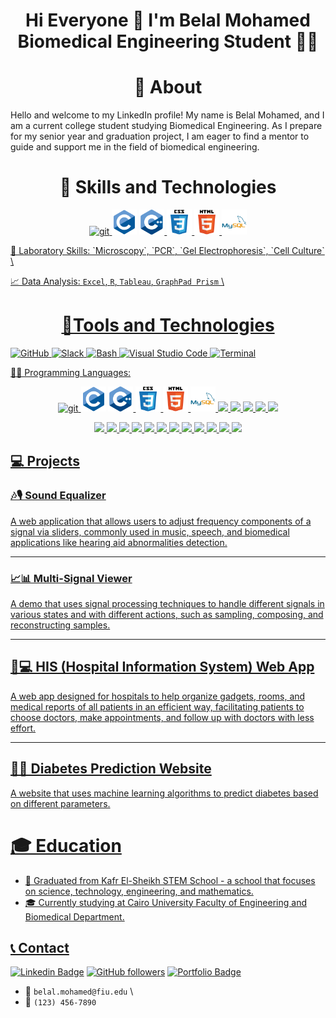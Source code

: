 <h1 align="center">Hi Everyone 👋 I'm Belal Mohamed <br> Biomedical Engineering Student 👨‍🔬 </h1>

<h1 align="center"> 🌠 About </h1>
Hello and welcome to my LinkedIn profile! My name is Belal Mohamed, and I am a current college student studying Biomedical Engineering. As I prepare for my senior year and graduation project, I am eager to find a mentor to guide and support me in the field of biomedical engineering.

<h1 align="center"> 🔬 Skills and Technologies  </h1> 
<p align="center">
<a href="https://git-scm.com/" target="_blank" rel="noreferrer"> <img src="https://www.vectorlogo.zone/logos/git-scm/git-scm-icon.svg" alt="git" width="40" height="40"/> </a>
<img src="https://raw.githubusercontent.com/devicons/devicon/master/icons/c/c-original.svg" alt="c" width="40" height="40"/> </a> <a href="https://www.w3schools.com/cpp/" target="_blank" rel="noreferrer">
<img src="https://raw.githubusercontent.com/devicons/devicon/master/icons/cplusplus/cplusplus-original.svg" alt="cplusplus" width="40" height="40"/> </a> <a href="https://www.w3schools.com/css/" target="_blank" rel="noreferrer"> 
<img src="https://raw.githubusercontent.com/devicons/devicon/master/icons/css3/css3-original-wordmark.svg" alt="css3" width="40" height="40"/> </a> <a href="https://www.w3.org/html/" target="_blank" rel="noreferrer"> 
<img src="https://raw.githubusercontent.com/devicons/devicon/master/icons/html5/html5-original-wordmark.svg" alt="html5" width="40" height="40"/> </a> <a href="https://www.mysql.com/" target="_blank" rel="noreferrer"> 
<img src="https://raw.githubusercontent.com/devicons/devicon/master/icons/mysql/mysql-original-wordmark.svg" alt="mysql" width="40" height="40"/> </a> <a href="https://opencv.org/" target="_blank" rel="noreferrer">


  </p>
🧪 Laboratory Skills: `Microscopy`, `PCR`, `Gel Electrophoresis`, `Cell Culture` \

📈 Data Analysis: `Excel`, `R`, `Tableau`, `GraphPad Prism` \

<h1 align="center"> 🔧Tools and Technologies  </h1> 

![GitHub](https://img.shields.io/badge/-GitHub-181717?style=flat-square&logo=github)
![Slack](https://img.shields.io/badge/-Slack-4A154B?style=flat-square&logo=slack)
![Bash](https://img.shields.io/badge/-Bash-4EAA25?style=flat-square&logo=gnu-bash&logoColor=white)
![Visual Studio Code](https://img.shields.io/badge/-Visual%20Studio%20Code-007ACC?style=flat-square&logo=visual-studio-code&logoColor=white)
![Terminal](https://img.shields.io/badge/-Terminal-4D4D4D?style=flat-square&logo=windows-terminal)

👨‍💻 Programming Languages:<p align="center">
  <a href="https://git-scm.com/" target="_blank" rel="noreferrer"> <img src="https://www.vectorlogo.zone/logos/git-scm/git-scm-icon.svg" alt="git" width="40" height="40"/> </a>
<img src="https://raw.githubusercontent.com/devicons/devicon/master/icons/c/c-original.svg" alt="c" width="40" height="40"/> </a> <a href="https://www.w3schools.com/cpp/" target="_blank" rel="noreferrer">
<img src="https://raw.githubusercontent.com/devicons/devicon/master/icons/cplusplus/cplusplus-original.svg" alt="cplusplus" width="40" height="40"/> </a> <a href="https://www.w3schools.com/css/" target="_blank" rel="noreferrer"> 
<img src="https://raw.githubusercontent.com/devicons/devicon/master/icons/css3/css3-original-wordmark.svg" alt="css3" width="40" height="40"/> </a> <a href="https://www.w3.org/html/" target="_blank" rel="noreferrer"> 
<img src="https://raw.githubusercontent.com/devicons/devicon/master/icons/html5/html5-original-wordmark.svg" alt="html5" width="40" height="40"/> </a> <a href="https://www.mysql.com/" target="_blank" rel="noreferrer"> 
<img src="https://raw.githubusercontent.com/devicons/devicon/master/icons/mysql/mysql-original-wordmark.svg" alt="mysql" width="40" height="40"/> </a> <a href="https://opencv.org/" target="_blank" rel="noreferrer">
  <img src="https://img.shields.io/badge/Python-Expert-yellow?style=flat-square&logo=python&logoColor=white">
  <img src="https://img.shields.io/badge/C-Intermediate-blue?style=flat-square&logo=c%2B%2B&logoColor=white">
  <img src="https://img.shields.io/badge/Java-Intermediate-red?style=flat-square&logo=java&logoColor=white">
  <img src="https://img.shields.io/badge/JavaScript-Intermediate-yellow?style=flat-square&logo=javascript&logoColor=white">
  <img src="https://img.shields.io/badge/Html-Intermediate-blue?style=flat-square&logo=typescript&logoColor=white">
  </p>

<p align="center">
 
  <img src="https://img.shields.io/badge/Git-Expert-red?style=flat-square&logo=git&logoColor=white">
  <img src="https://img.shields.io/badge/GitHub-Expert-black?style=flat-square&logo=github&logoColor=white">
  <img src="https://img.shields.io/badge/Docker-Intermediate-blue?style=flat-square&logo=docker&logoColor=white">
  <img src="https://img.shields.io/badge/Kubernetes-Intermediate-blue?style=flat-square&logo=kubernetes&logoColor=white">
  <img src="https://img.shields.io/badge/AWS-Intermediate-orange?style=flat-square&logo=amazon-aws&logoColor=white">
  <img src="https://img.shields.io/badge/React-Intermediate-blue?style=flat-square&logo=react&logoColor=white">
  <img src="https://img.shields.io/badge/Vue.js-Intermediate-green?style=flat-square&logo=vue.js&logoColor=white">
  <img src="https://img.shields.io/badge/Node.js-Intermediate-green?style=flat-square&logo=node.js&logoColor=white">
  <img src="https://img.shields.io/badge/MongoDB-Intermediate-green?style=flat-square&logo=mongodb&logoColor=white">
  <img src="https://img.shields.io/badge/MySQL-Intermediate-blue?style=flat-square&logo=mysql&logoColor=white">
  <img src="https://img.shields.io/badge/Jupyter-Expert-orange?style=flat-square&logo=jupyter&logoColor=white">
  <img src="https://img.shields.io/badge/LaTeX-Intermediate-green?style=flat-square&logo=latex&logoColor=white">
</p>

## 💻 Projects</h1>

### 🎶🎙️ Sound Equalizer

A web application that allows users to adjust frequency components of a signal via sliders, commonly used in music, speech, and biomedical applications like hearing aid abnormalities detection.

---

### 📈📊 Multi-Signal Viewer

A demo that uses signal processing techniques to handle different signals in various states and with different actions, such as sampling, composing, and reconstructing samples.

---

## 🏥💻 HIS (Hospital Information System) Web App

A web app designed for hospitals to help organize gadgets, rooms, and medical reports of all patients in an efficient way, facilitating patients to choose doctors, make appointments, and follow up with doctors with less effort.

---

## 💉🔮 Diabetes Prediction Website

A website that uses machine learning algorithms to predict diabetes based on different parameters.


# 🎓 Education

- 🏫 Graduated from Kafr El-Sheikh STEM School - a school that focuses on science, technology, engineering, and mathematics.
- 🎓 Currently studying at Cairo University Faculty of Engineering and Biomedical Department.


## 📞 Contact
[![Linkedin Badge](https://img.shields.io/badge/-belalmohamed-blue?style=flat&logo=Linkedin&logoColor=white&link=https://www.linkedin.com/in/belalmohamed/)](https://www.linkedin.com/in/belalmohamed/)
[![GitHub followers](https://img.shields.io/github/followers/belal-mohamed?label=Follow&style=social)](https://github.com/belal-mohamed?tab=followers)
[![Portfolio Badge](https://img.shields.io/badge/-belal--mohamed-9cf?style=flat&logo=firefox&logoColor=white&link=https://belal-mohamed.github.io/)](https://belal-mohamed.github.io/)
- 📧 `belal.mohamed@fiu.edu` \
- 📱 `(123) 456-7890`
